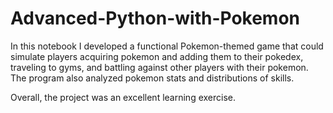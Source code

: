 # Advanced-Python-with-Pokemon

In this notebook I developed a functional Pokemon-themed game that could simulate players acquiring pokemon and adding them to their pokedex, traveling to gyms, and battling against other players with their pokemon.  The program also analyzed pokemon stats and distributions of skills.  

Overall, the project was an excellent learning exercise.
